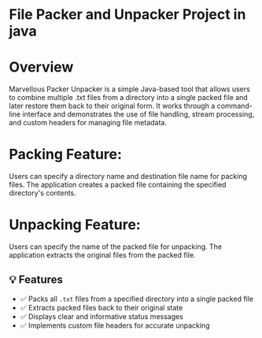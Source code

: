 # File Packer and Unpacker Project in java

# Overview
Marvellous Packer Unpacker is a simple Java-based tool that allows users to combine multiple .txt files from a directory into a single packed file and later restore them back to their original form. It works through a command-line interface and demonstrates the use of file handling, stream processing, and custom headers for managing file metadata.

# Packing Feature:
Users can specify a directory name and destination file name for packing files. The application creates a packed file containing the specified directory's contents.

# Unpacking Feature:
Users can specify the name of the packed file for unpacking. The application extracts the original files from the packed file.

## 💡 Features

- ✅ Packs all `.txt` files from a specified directory into a single packed file
- ✅ Extracts packed files back to their original state
- ✅ Displays clear and informative status messages
- ✅ Implements custom file headers for accurate unpacking
